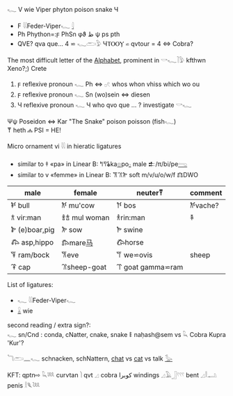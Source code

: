 𓆑 V wie Viper phyton poison snake Ч  

* F 𓇌Feder-Viper𓆑 [𓇋](𓇋)  
* Ph Phython=:ϝ PhSn φϑ ظ ψ ps pth  
* QVE? qva que...  4 ⋍ 𓆑𓂧𓅱  ЧⲦⲞⲞⲨ ⋍ qvtour = 4   ⇔ Cobra?  

The most difficult letter of the [Alphabet](Alphabet), prominent in 𓎡𓆑𓍘𓅱 kfthwn Xeno?;) Crete  

1.  ϝ reflexive pronoun 𓆑 Ph ⇔ 𓊪𓏲 whos whon vhiss which wo ou  
2. ϝ reflexive pronoun 𓆑 Sn (wo)sein ⇔ diesen  
3. Ч reflexive pronoun 𓆑 Ч who qvo que ... ? investigate 𓎡𓆑  

Ψψ Poseidon ⇔ Kar "The Snake" poison poisson (fish𓆑)  
𐩢 	heth 	ሐ PSI = HE!  

Micro ornament vi 𓇌 in hieratic ligatures  
* similar to 𐀞 «pa» in Linear B: 𐀡𐀰𐂓ka[𓊖](𓊖)po[𓊪](𓊪) male 𒉺/π/bi/pe[𓂸](𓂸)  
* similar to v «femme» in Linear B: 𐂆𐂈𐂊  soft m/v/u/o/w/f 𐁄DWO  

male|female|neuter𐀙|comment  
-----|----|----|---  
𐂍 bull|𐂌 mu'cow|𐀘 bos|𐂌vache?  
𐂀 vir:man|𐁑𐂁 mul woman|𐀪rin:man|𐁐  
𐂋 (e)boar,pig|𐂊 sow|𐁂 swine|  
𐂅 asp,hippo|𐂄mare[马](马)|𐂃horse|  
𐂇 ram/bock|𐂆eve|𐀥 we⋍ovis|sheep  
𐂉 cap|𐂈sheep-goat|𐁒 goat gamma⋍ram|  

List of ligatures:  
* 𓆑 𓇌Feder-Viper𓆑  
* [𓏇](𓏇) wie  

second reading / extra sign?:  
𓆑 sn/Cnd : conda, cNatter, cnake, snake 𐀟 naḥash@sem vs 𓆗 Cobra Kupra 'Kur'?  

𓆓𓂧𓈖𓆑 schnacken, schNattern, [chat](chat) vs [cat](cat) vs talk [𓅭](𓅭)  

KFT: qptn⇨ 𓆗𓆚 curvtan 𓌙 qvt 𓈎  cobra كوبرا  windings 𓈎𓄿𓃀𓍢𓍢𓍢 bent 𓈎𓎛𓂢 penis 𓎛𓆰𓆙  